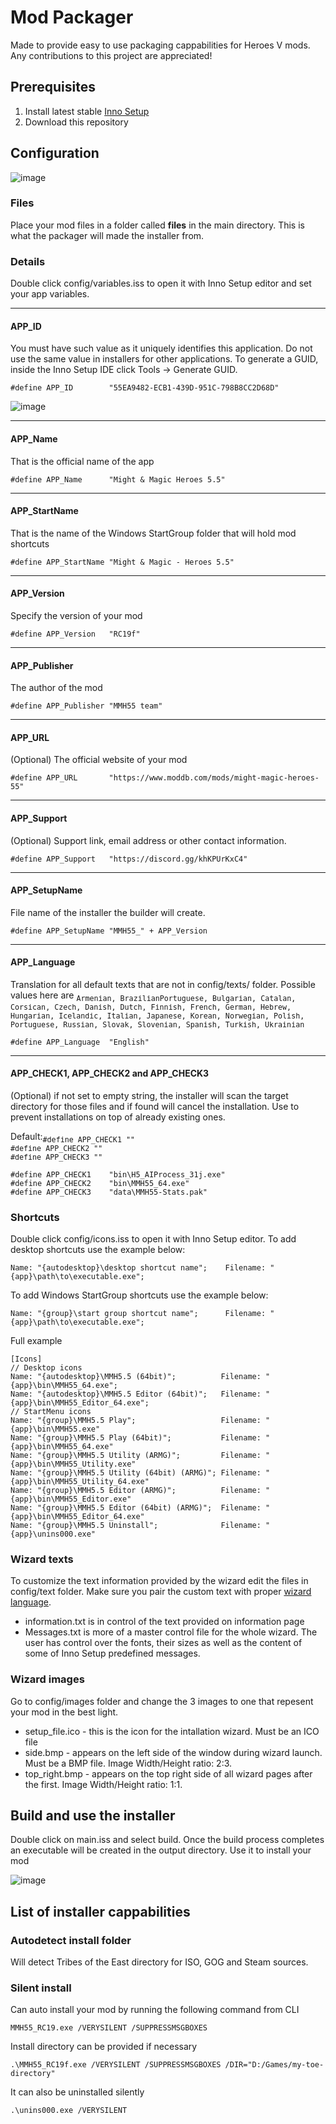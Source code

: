 # Mod Packager

Made to provide easy to use packaging cappabilities for Heroes V mods.
Any contributions to this project are appreciated!

## Prerequisites
1. Install latest stable [Inno Setup](https://jrsoftware.org/isdl.php#stable)
2. Download this repository

## Configuration
![image](https://github.com/user-attachments/assets/86e33957-db00-441e-a3d8-7ee53ebb145f)

### Files 
Place your mod files in a folder called **files** in the main directory. This is what the packager will made the installer from.

### Details
Double click config/variables.iss to open it with Inno Setup editor and set your app variables.

---

#### APP_ID
You must have such value as it uniquely identifies this application. Do not use the same value in installers for other applications. To generate a GUID, inside the Inno Setup IDE click Tools -> Generate GUID.
```env
#define APP_ID        "55EA9482-ECB1-439D-951C-798B8CC2D68D"
```
![image](https://github.com/user-attachments/assets/25843985-25dc-4b8a-8b53-285e1fc904dd)

---

#### APP_Name
That is the official name of the app
```env
#define APP_Name      "Might & Magic Heroes 5.5"
```

---

#### APP_StartName
That is the name of the Windows StartGroup folder that will hold mod shortcuts
```env
#define APP_StartName "Might & Magic - Heroes 5.5"
```

---

#### APP_Version
Specify the version of your mod
```env
#define APP_Version   "RC19f" 
```

---

#### APP_Publisher
The author of the mod
```env
#define APP_Publisher "MMH55 team"
```

---

#### APP_URL
(Optional) The official website of your mod
```env
#define APP_URL       "https://www.moddb.com/mods/might-magic-heroes-55"
```

---

#### APP_Support
 (Optional) Support link, email address or other contact information.
```env
#define APP_Support   "https://discord.gg/khKPUrKxC4"
```

---

#### APP_SetupName
File name of the installer the builder will create.
```env
#define APP_SetupName "MMH55_" + APP_Version
```

---

#### APP_Language
Translation for all default texts that are not in config/texts/ folder. Possible values here are
<sub><kbd>Armenian, BrazilianPortuguese, Bulgarian, Catalan, Corsican, Czech, Danish, Dutch, Finnish, French, German, Hebrew, Hungarian, Icelandic, Italian, Japanese, Korean, Norwegian, Polish, Portuguese, Russian, Slovak, Slovenian, Spanish, Turkish, Ukrainian</kbd></sub>

```env
#define APP_Language  "English"
```

---

#### APP_CHECK1, APP_CHECK2 and APP_CHECK3
(Optional) if not set to empty string, the installer will scan the target directory for those files and if found will cancel the installation. Use to prevent  installations on top of already existing ones.

Default:<sub><kbd>#define APP_CHECK1  ""<br>
#define APP_CHECK2  ""<br>
#define APP_CHECK3  ""
</kbd></sub>

```env
#define APP_CHECK1    "bin\H5_AIProcess_31j.exe"
#define APP_CHECK2    "bin\MMH55_64.exe"
#define APP_CHECK3    "data\MMH55-Stats.pak"
```

### Shortcuts
Double click config/icons.iss to open it with Inno Setup editor.
To add desktop shortcuts use the example below:
```
Name: "{autodesktop}\desktop shortcut name";    Filename: "{app}\path\to\executable.exe";
```
To add Windows StartGroup shortcuts use the example below:
```
Name: "{group}\start group shortcut name";      Filename: "{app}\path\to\executable.exe";
```

Full example
```
[Icons]
// Desktop icons
Name: "{autodesktop}\MMH5.5 (64bit)";          Filename: "{app}\bin\MMH55_64.exe";
Name: "{autodesktop}\MMH5.5 Editor (64bit)";   Filename: "{app}\bin\MMH55_Editor_64.exe";
// StartMenu icons
Name: "{group}\MMH5.5 Play";                   Filename: "{app}\bin\MMH55.exe"
Name: "{group}\MMH5.5 Play (64bit)";           Filename: "{app}\bin\MMH55_64.exe"
Name: "{group}\MMH5.5 Utility (ARMG)";         Filename: "{app}\bin\MMH55_Utility.exe"
Name: "{group}\MMH5.5 Utility (64bit) (ARMG)"; Filename: "{app}\bin\MMH55_Utility_64.exe"
Name: "{group}\MMH5.5 Editor (ARMG)";          Filename: "{app}\bin\MMH55_Editor.exe"
Name: "{group}\MMH5.5 Editor (64bit) (ARMG)";  Filename: "{app}\bin\MMH55_Editor_64.exe"
Name: "{group}\MMH5.5 Uninstall";              Filename: "{app}\unins000.exe"
```
### Wizard texts
To customize the text information provided by the wizard edit the files in config/text folder. Make sure you pair the custom text with proper [wizard language](https://github.com/Might-Magic-Heroes-5-5/Packager/tree/wip1#app_language).

- information.txt is in control of the text provided on information page
- Messages.txt is more of a master control file for the whole wizard. The user has control over the fonts, their sizes as well as the content of some of Inno Setup predefined messages.

### Wizard images
Go to config/images folder and change the 3 images to one that repesent your mod in the best light.
- setup_file.ico - this is the icon for the intallation wizard. Must be an ICO file
- side.bmp - appears on the left side of the window during wizard launch. Must be a BMP file. Image Width/Height ratio: 2:3.
- top_right.bmp - appears on the top right side of all wizard pages after the first. Image Width/Height ratio: 1:1.

## Build and use the installer
Double click on main.iss and select build. Once the build process completes an executable will be created in the output directory. Use it to install your mod

![image](https://github.com/user-attachments/assets/647886d4-937b-47ff-a3d3-97d9da31f623)

## List of installer cappabilities
### Autodetect install folder 
Will detect Tribes of the East directory for ISO, GOG and Steam sources.

### Silent install
Can auto install your mod by running the following  command from CLI
```
MMH55_RC19.exe /VERYSILENT /SUPPRESSMSGBOXES
```
Install directory can be provided if necessary
```
.\MMH55_RC19f.exe /VERYSILENT /SUPPRESSMSGBOXES /DIR="D:/Games/my-toe-directory"
```
It can also be uninstalled silently
```
.\unins000.exe /VERYSILENT
```
